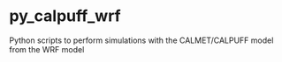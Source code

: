 # py_calpuff_wrf
 Python scripts to perform simulations with the CALMET/CALPUFF model from the WRF model
